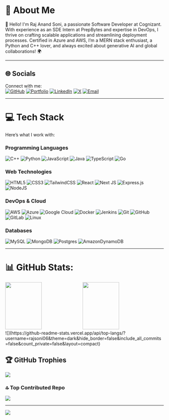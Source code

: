 # 💫 About Me
👋 Hello! I'm Raj Anand Soni, a passionate Software Developer at Cognizant. With experience as an SDE Intern at PrepBytes and expertise in DevOps, I thrive on crafting scalable applications and streamlining deployment processes. Certified in Azure and AWS, I’m a MERN stack enthusiast, a Python and C++ lover, and always excited about generative AI and global collaborations! 🌍

---

## 🌐 Socials
Connect with me:  
[![GitHub](https://img.shields.io/badge/github-%23121011.svg?style=for-the-badge&logo=github&logoColor=white)](https://github.com/rajsoni06) [![Portfolio](https://img.shields.io/badge/website-000000?style=for-the-badge&logo=About.me&logoColor=white)](https://raj-anand-portfolio.netlify.app/) [![LinkedIn](https://img.shields.io/badge/LinkedIn-%230077B5.svg?logo=linkedin&logoColor=white)](https://www.linkedin.com/in/raj-anand-soni-037541212/) [![X](https://img.shields.io/badge/X-black.svg?logo=X&logoColor=white)](https://x.com/LuckySonicosmos) [![Email](https://img.shields.io/badge/Email-D14836?logo=gmail&logoColor=white)](mailto:sonirajanand677@gmail.com)  

---

# 💻 Tech Stack
Here’s what I work with:

### Programming Languages
![C++](https://img.shields.io/badge/c++-%2300599C.svg?style=for-the-badge&logo=c%2B%2B&logoColor=white) ![Python](https://img.shields.io/badge/python-3670A0?style=for-the-badge&logo=python&logoColor=ffdd54) ![JavaScript](https://img.shields.io/badge/javascript-%23323330.svg?style=for-the-badge&logo=javascript&logoColor=%23F7DF1E) ![Java](https://img.shields.io/badge/java-%23ED8B00.svg?style=for-the-badge&logo=openjdk&logoColor=white) ![TypeScript](https://img.shields.io/badge/typescript-%23007ACC.svg?style=for-the-badge&logo=typescript&logoColor=white) ![Go](https://img.shields.io/badge/go-%2300ADD8.svg?style=for-the-badge&logo=go&logoColor=white) 

### Web Technologies
![HTML5](https://img.shields.io/badge/html5-%23E34F26.svg?style=for-the-badge&logo=html5&logoColor=white) ![CSS3](https://img.shields.io/badge/css3-%231572B6.svg?style=for-the-badge&logo=css3&logoColor=white) ![TailwindCSS](https://img.shields.io/badge/tailwindcss-%2338B2AC.svg?style=for-the-badge&logo=tailwind-css&logoColor=white) ![React](https://img.shields.io/badge/react-%2320232a.svg?style=for-the-badge&logo=react&logoColor=%2361DAFB) ![Next JS](https://img.shields.io/badge/Next-black?style=for-the-badge&logo=next.js&logoColor=white) ![Express.js](https://img.shields.io/badge/express.js-%23404d59.svg?style=for-the-badge&logo=express&logoColor=%2361DAFB) ![NodeJS](https://img.shields.io/badge/node.js-6DA55F?style=for-the-badge&logo=node.js&logoColor=white)

### DevOps & Cloud
![AWS](https://img.shields.io/badge/AWS-%23FF9900.svg?style=for-the-badge&logo=amazon-aws&logoColor=white) ![Azure](https://img.shields.io/badge/azure-%230072C6.svg?style=for-the-badge&logo=microsoftazure&logoColor=white) ![Google Cloud](https://img.shields.io/badge/GoogleCloud-%234285F4.svg?style=for-the-badge&logo=google-cloud&logoColor=white) ![Docker](https://img.shields.io/badge/docker-%230db7ed.svg?style=for-the-badge&logo=docker&logoColor=white) ![Jenkins](https://img.shields.io/badge/jenkins-%232C5263.svg?style=for-the-badge&logo=jenkins&logoColor=white) ![Git](https://img.shields.io/badge/git-%23F05033.svg?style=for-the-badge&logo=git&logoColor=white) ![GitHub](https://img.shields.io/badge/github-%23121011.svg?style=for-the-badge&logo=github&logoColor=white) ![GitLab](https://img.shields.io/badge/gitlab-%23181717.svg?style=for-the-badge&logo=gitlab&logoColor=white) ![Linux](https://img.shields.io/badge/Linux-FCC624?style=for-the-badge&logo=linux&logoColor=black) 

### Databases
![MySQL](https://img.shields.io/badge/mysql-4479A1.svg?style=for-the-badge&logo=mysql&logoColor=white) ![MongoDB](https://img.shields.io/badge/MongoDB-%234ea94b.svg?style=for-the-badge&logo=mongodb&logoColor=white) ![Postgres](https://img.shields.io/badge/postgres-%23316192.svg?style=for-the-badge&logo=postgresql&logoColor=white) ![AmazonDynamoDB](https://img.shields.io/badge/Amazon%20DynamoDB-4053D6?style=for-the-badge&logo=Amazon%20DynamoDB&logoColor=white)  

---

# 📊 GitHub Stats:
<img src="https://github-readme-stats.vercel.app/api?username=rajsoni06&theme=dark&hide_border=false&include_all_commits=false&count_private=false" width="48%" height="150px" /> 
<img src="https://nirzak-streak-stats.vercel.app/?user=rajsoni06&theme=dark&hide_border=false" width="48%" height="150px" />
<br/>
![](https://github-readme-stats.vercel.app/api/top-langs/?username=rajsoni06&theme=dark&hide_border=false&include_all_commits=false&count_private=false&layout=compact)

## 🏆 GitHub Trophies
![](https://github-profile-trophy.vercel.app/?username=rajsoni06&theme=radical&no-frame=false&no-bg=true&margin-w=1)

### 🔝 Top Contributed Repo
![](https://github-contributor-stats.vercel.app/api?username=rajsoni06&limit=5&theme=dark&combine_all_yearly_contributions=true)

---
[![](https://visitcount.itsvg.in/api?id=rajsoni06&icon=0&color=0)](https://visitcount.itsvg.in)
